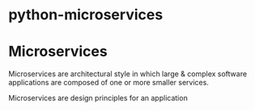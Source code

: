 # python-microservices
# Microservices
Microservices are architectural style in which large & complex software applications are composed of one or more smaller services.

Microservices are design principles for an application
